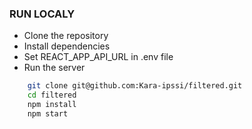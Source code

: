 ### RUN LOCALY
- Clone the repository
- Install dependencies
- Set REACT_APP_API_URL in .env file
- Run the server
```bash
    git clone git@github.com:Kara-ipssi/filtered.git
    cd filtered
    npm install
    npm start
```